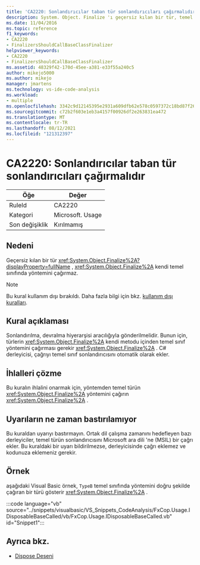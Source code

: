 ```yaml
---
title: 'CA2220: Sonlandırıcılar taban tür sonlandırıcıları çağırmalıdır'
description: System. Object. Finalize 'ı geçersiz kılan bir tür, temel sınıfında System. Object. Finalize metodunu çağırmaz.
ms.date: 11/04/2016
ms.topic: reference
f1_keywords:
- CA2220
- FinalizersShouldCallBaseClassFinalizer
helpviewer_keywords:
- CA2220
- FinalizersShouldCallBaseClassFinalizer
ms.assetid: 48329f42-170d-45ee-a381-e33f55a240c5
author: mikejo5000
ms.author: mikejo
manager: jmartens
ms.technology: vs-ide-code-analysis
ms.workload:
- multiple
ms.openlocfilehash: 3342c9d12145395e2931a609dfb62e578c0597372c18bd87f268e81c8c6c9480
ms.sourcegitcommit: c72b2f603e1eb3a4157f00926df2e263831ea472
ms.translationtype: MT
ms.contentlocale: tr-TR
ms.lasthandoff: 08/12/2021
ms.locfileid: "121312397"
---
```

# <a name="ca2220-finalizers-should-call-base-class-finalizer"></a>CA2220: Sonlandırıcılar taban tür sonlandırıcıları çağırmalıdır

|Öğe|Değer|
|-|-|
|RuleId|CA2220|
|Kategori|Microsoft. Usage|
|Son değişiklik|Kırılmamış|

## <a name="cause"></a>Nedeni
Geçersiz kılan bir tür <xref:System.Object.Finalize%2A?displayProperty=fullName> , <xref:System.Object.Finalize%2A> kendi temel sınıfında yöntemini çağırmaz.

> [!NOTE]
> Bu kural kullanım dışı bırakıldı. Daha fazla bilgi için bkz. [kullanım dışı kuralları](fxcop-unported-deprecated-rules.md).

## <a name="rule-description"></a>Kural açıklaması

Sonlandırılma, devralma hiyerarşisi aracılığıyla gönderilmelidir. Bunun için, türlerin <xref:System.Object.Finalize%2A> kendi metodu içinden temel sınıf yöntemini çağırması gerekir <xref:System.Object.Finalize%2A> . C# derleyicisi, çağrıyı temel sınıf sonlandırıcısını otomatik olarak ekler.

## <a name="how-to-fix-violations"></a>İhlalleri çözme

Bu kuralın ihlalini onarmak için, yöntemden temel türün <xref:System.Object.Finalize%2A> yöntemini çağırın <xref:System.Object.Finalize%2A> .

## <a name="when-to-suppress-warnings"></a>Uyarıların ne zaman bastırılamıyor

Bu kuraldan uyarıyı bastırmayın. Ortak dil çalışma zamanını hedefleyen bazı derleyiciler, temel türün sonlandırıcısını Microsoft ara dili 'ne (MSIL) bir çağrı ekler. Bu kuraldaki bir uyarı bildirilmezse, derleyicisinde çağrı eklemez ve kodunuza eklemeniz gerekir.

## <a name="example"></a>Örnek

aşağıdaki Visual Basic örnek, `TypeB` temel sınıfında yöntemini doğru şekilde çağıran bir türü gösterir <xref:System.Object.Finalize%2A> .

:::code language="vb" source="../snippets/visualbasic/VS_Snippets_CodeAnalysis/FxCop.Usage.IDisposableBaseCalled/vb/FxCop.Usage.IDisposableBaseCalled.vb" id="Snippet1":::

## <a name="see-also"></a>Ayrıca bkz.

- [Dispose Deseni](/dotnet/standard/design-guidelines/dispose-pattern)
